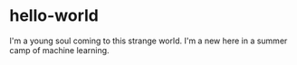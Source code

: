 # hello-world
I'm a young soul coming to this strange world.
I'm a new here in a summer camp of machine learning.
